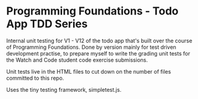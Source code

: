 # Programming Foundations - Todo App TDD Series 

Internal unit testing for V1 - V12 of the todo app that's built over the course of Programming Foundations. Done by version mainly for test driven development practise, to prepare myself to write the grading unit tests for the Watch and Code student code exercise submissions. 

Unit tests live in the HTML files to cut down on the number of files committed to this repo.

Uses the tiny testing framework, simpletest.js.
